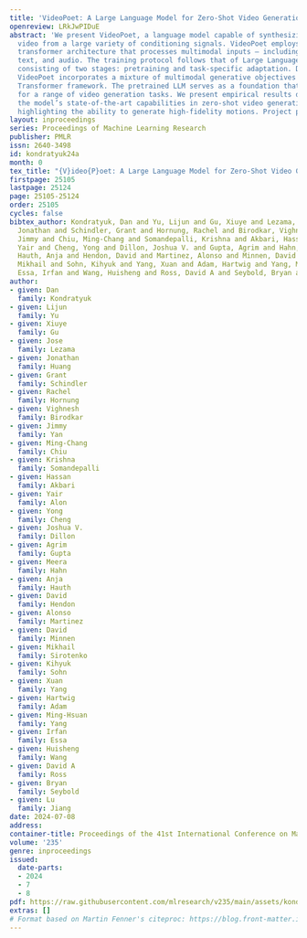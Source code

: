 ```yaml
---
title: 'VideoPoet: A Large Language Model for Zero-Shot Video Generation'
openreview: LRkJwPIDuE
abstract: 'We present VideoPoet, a language model capable of synthesizing high-quality
  video from a large variety of conditioning signals. VideoPoet employs a decoder-only
  transformer architecture that processes multimodal inputs – including images, videos,
  text, and audio. The training protocol follows that of Large Language Models (LLMs),
  consisting of two stages: pretraining and task-specific adaptation. During pretraining,
  VideoPoet incorporates a mixture of multimodal generative objectives within an autoregressive
  Transformer framework. The pretrained LLM serves as a foundation that can be adapted
  for a range of video generation tasks. We present empirical results demonstrating
  the model’s state-of-the-art capabilities in zero-shot video generation, specifically
  highlighting the ability to generate high-fidelity motions. Project page: http://sites.research.google/videopoet/'
layout: inproceedings
series: Proceedings of Machine Learning Research
publisher: PMLR
issn: 2640-3498
id: kondratyuk24a
month: 0
tex_title: "{V}ideo{P}oet: A Large Language Model for Zero-Shot Video Generation"
firstpage: 25105
lastpage: 25124
page: 25105-25124
order: 25105
cycles: false
bibtex_author: Kondratyuk, Dan and Yu, Lijun and Gu, Xiuye and Lezama, Jose and Huang,
  Jonathan and Schindler, Grant and Hornung, Rachel and Birodkar, Vighnesh and Yan,
  Jimmy and Chiu, Ming-Chang and Somandepalli, Krishna and Akbari, Hassan and Alon,
  Yair and Cheng, Yong and Dillon, Joshua V. and Gupta, Agrim and Hahn, Meera and
  Hauth, Anja and Hendon, David and Martinez, Alonso and Minnen, David and Sirotenko,
  Mikhail and Sohn, Kihyuk and Yang, Xuan and Adam, Hartwig and Yang, Ming-Hsuan and
  Essa, Irfan and Wang, Huisheng and Ross, David A and Seybold, Bryan and Jiang, Lu
author:
- given: Dan
  family: Kondratyuk
- given: Lijun
  family: Yu
- given: Xiuye
  family: Gu
- given: Jose
  family: Lezama
- given: Jonathan
  family: Huang
- given: Grant
  family: Schindler
- given: Rachel
  family: Hornung
- given: Vighnesh
  family: Birodkar
- given: Jimmy
  family: Yan
- given: Ming-Chang
  family: Chiu
- given: Krishna
  family: Somandepalli
- given: Hassan
  family: Akbari
- given: Yair
  family: Alon
- given: Yong
  family: Cheng
- given: Joshua V.
  family: Dillon
- given: Agrim
  family: Gupta
- given: Meera
  family: Hahn
- given: Anja
  family: Hauth
- given: David
  family: Hendon
- given: Alonso
  family: Martinez
- given: David
  family: Minnen
- given: Mikhail
  family: Sirotenko
- given: Kihyuk
  family: Sohn
- given: Xuan
  family: Yang
- given: Hartwig
  family: Adam
- given: Ming-Hsuan
  family: Yang
- given: Irfan
  family: Essa
- given: Huisheng
  family: Wang
- given: David A
  family: Ross
- given: Bryan
  family: Seybold
- given: Lu
  family: Jiang
date: 2024-07-08
address:
container-title: Proceedings of the 41st International Conference on Machine Learning
volume: '235'
genre: inproceedings
issued:
  date-parts:
  - 2024
  - 7
  - 8
pdf: https://raw.githubusercontent.com/mlresearch/v235/main/assets/kondratyuk24a/kondratyuk24a.pdf
extras: []
# Format based on Martin Fenner's citeproc: https://blog.front-matter.io/posts/citeproc-yaml-for-bibliographies/
---
```

